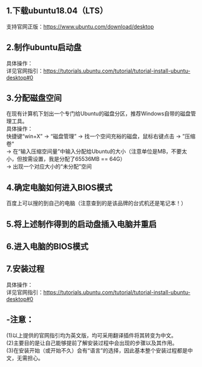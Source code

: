 ## 1.下载ubuntu18.04（LTS）  
  支持官网正版：https://www.ubuntu.com/download/desktop  
  
## 2.制作ubuntu启动盘  
  具体操作：  
      详见官网指引：https://tutorials.ubuntu.com/tutorial/tutorial-install-ubuntu-desktop#0    
    
## 3.分配磁盘空间  
   在现有计算机下划出一个专门给Ubuntu的磁盘分区，推荐Windows自带的磁盘管理工具。  
   具体操作：  
    快捷键“win+X” -> “磁盘管理” -> 找一个空间充裕的磁盘，鼠标右键点击 -> ”压缩卷“  
    -> 在“输入压缩空间量”中输入分配给Ubuntu的大小（注意单位是MB，不要太小，但按需设置，我是分配了65536MB == 64G）  
    -> 出现一个对应大小的“未分配”空间  
    
## 4.确定电脑如何进入BIOS模式
  百度上可以搜的到自己的电脑（注意查到的是该品牌的台式机还是笔记本！）

## 5.将上述制作得到的启动盘插入电脑并重启

## 6.进入电脑的BIOS模式

## 7.安装过程
  具体操作：  
    详见官网指引：https://tutorials.ubuntu.com/tutorial/tutorial-install-ubuntu-desktop#0
    
## -注意：  
  (1)以上提供的官网指引均为英文版，均可采用翻译插件将其转变为中文。  
  (2)主要目的是让自己能够提前了解安装过程中会出现的步骤以及其作用。  
  (3)在安装开始（或开始不久）会有“语言”的选择，因此基本整个安装过程都是中文，无需担心。  
  
    

